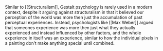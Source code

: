 Similar to [[Structuralism]], Gestalt psychology is rarely used in a modern context, despite it arguing against structuralism in that it believed our perception of the world was more then just the accumulation of past perceptual experiences. Instead, psychologists like [[Max Weber]] argued that someones experience was more then just what they actually experienced and instead influenced by other factors, and the whole experience in itself was an experience, similar to how the individual pixels in a painting don't make anything special until combined.